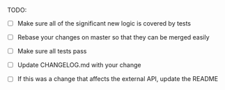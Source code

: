 <!--
  Thanks for filing a pull request on eslint-plugin-graphql!

  Please look at the following checklist to ensure that your PR
  can be accepted quickly:
-->

TODO:

- [ ] Make sure all of the significant new logic is covered by tests
- [ ] Rebase your changes on master so that they can be merged easily
- [ ] Make sure all tests pass
- [ ] Update CHANGELOG.md with your change
- [ ] If this was a change that affects the external API, update the README


